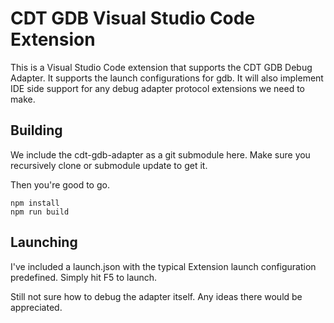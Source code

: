 # CDT GDB Visual Studio Code Extension

This is a Visual Studio Code extension that supports the CDT GDB Debug Adapter.
It supports the launch configurations for gdb.
It will also implement IDE side support for any debug adapter protocol extensions we need to make.

## Building

We include the cdt-gdb-adapter as a git submodule here. Make sure you recursively clone or submodule update to get it.

Then you're good to go.

```
npm install
npm run build
```

## Launching

I've included a launch.json with the typical Extension launch configuration predefined. Simply hit F5 to launch.

Still not sure how to debug the adapter itself. Any ideas there would be appreciated.
